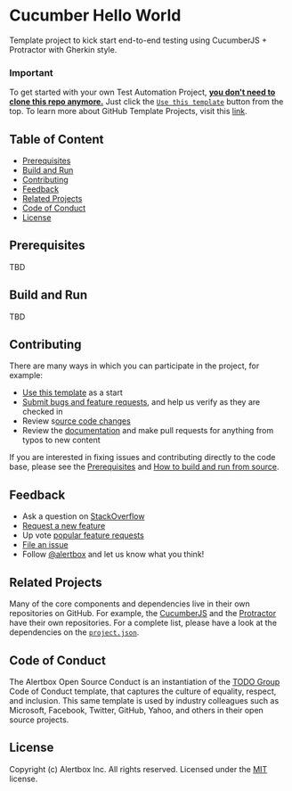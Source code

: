 # Cucumber Hello World

Template project to kick start end-to-end testing using CucumberJS + Protractor with Gherkin style.

### Important

To get started with your own Test Automation Project, [**you don't need to clone this repo anymore.**](https://github.blog/2019-06-06-generate-new-repositories-with-repository-templates/) Just click the [`Use this template`](https://github.com/kosalanuwan/cucumber-hello-world/generate) button from the top. To learn more about GitHub Template Projects, visit this [link](https://help.github.com/en/articles/creating-a-repository-from-a-template).

## Table of Content

- [Prerequisites](#prerequisites)
- [Build and Run](#build-and-run)
- [Contributing](#contributing)
- [Feedback](#feedback)
- [Related Projects](#related-projects)
- [Code of Conduct](#code-of-conduct)
- [License](#license)

## Prerequisites

TBD

## Build and Run

TBD

## Contributing

There are many ways in which you can participate in the project, for example:

- [Use this template]() as a start
- [Submit bugs and feature requests](), and help us verify as they are checked in
- Review s[ource code changes]()
- Review the [documentation]() and make pull requests for anything from typos to new content

If you are interested in fixing issues and contributing directly to the code base, please see the [Prerequisites](#prerequisites) and [How to build and run from source](#build-and-run).

## Feedback

- Ask a question on [StackOverflow]()
- [Request a new feature]()
- Up vote [popular feature requests]()
- [File an issue]()
- Follow [@alertbox]() and let us know what you think!

## Related Projects

Many of the core components and dependencies live in their own repositories on GitHub. For example, the [CucumberJS]() and the [Protractor]() have their own repositories. For a complete list, please have a look at the dependencies on the [`project.json`]().

## Code of Conduct

The Alertbox Open Source Conduct is an instantiation of the [TODO Group](https://todogroup.org/) Code of Conduct template, that captures the culture of equality, respect, and inclusion. This same template is used by industry colleagues such as Microsoft, Facebook, Twitter, GitHub, Yahoo, and others in their open source projects.

## License

Copyright (c) Alertbox Inc. All rights reserved.
Licensed under the [MIT](LICENSE) license.